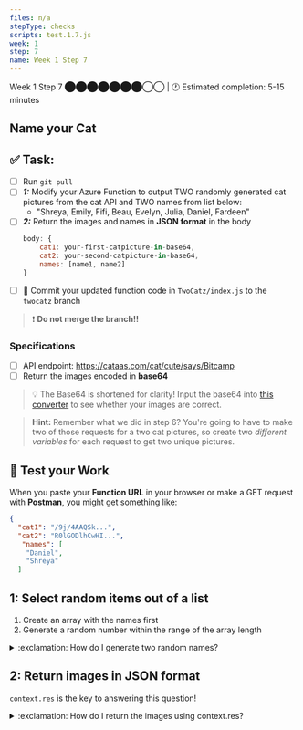 ```yaml
---
files: n/a
stepType: checks
scripts: test.1.7.js
week: 1
step: 7
name: Week 1 Step 7
---
```

Week 1 Step 7 ⬤⬤⬤⬤⬤⬤⬤◯◯ | 🕐 Estimated completion: 5-15 minutes
## Name your Cat

## ✅  Task:
- [ ] Run `git pull`
- [ ] ***1:*** Modify your Azure Function to output TWO randomly generated cat pictures from the cat API and TWO names from list below:
    * "Shreya, Emily, Fifi, Beau, Evelyn, Julia, Daniel, Fardeen"
- [ ] ***2:*** Return the images and names in **JSON format** in the body
    ```js
    body: {
        cat1: your-first-catpicture-in-base64,
        cat2: your-second-catpicture-in-base64,
        names: [name1, name2]
    }
    ```
- [ ] 🚀 Commit your updated function code in `TwoCatz/index.js` to the `twocatz` branch

> :exclamation: **Do not merge the branch!!**

### Specifications
- [ ] API endpoint: https://cataas.com/cat/cute/says/Bitcamp
- [ ] Return the images encoded in **base64**

> :bulb: The Base64 is shortened for clarity!
Input the base64 into [this converter](https://base64.guru/converter/decode/image) to see whether your images are correct.

> **Hint:** Remember what we did in step 6? You're going to have to make two of those requests for a two cat pictures, so create two *different variables* for each request to get two unique pictures. 

## 🚧 Test your Work
When you paste your **Function URL** in your browser or make a GET request with **Postman**, you might get something like:
```json
{
  "cat1": "/9j/4AAQSk...",
  "cat2": "R0lGODlhCwHI...",
   "names": [
    "Daniel",
    "Shreya"
  ]
```

## 1: Select random items out of a list

1. Create an array with the names first
2. Generate a random number within the range of the array length

<details>
<summary>:exclamation: How do I generate two random names?</summary>
    </br>

1. Create an array with the names:
```js
var names = ["name1", "name2"...]
```

2. Generate a random value in the correct range:
```js
var random_value = Math.floor(names.length * Math.random())
```

3. Get the name!
```js
var resultname = names[random_value]
```

4. Wrap the code for generating a random combination into a function that returns resultname and call the function twice to get two names!

<br><br/>
</details>

## 2: Return images in JSON format

`context.res` is the key to answering this question!

<details>
<summary>:exclamation: How do I return the images using context.res?</summary>
    </br>

To return your two images and two names in the output:
```js
context.res = {
    body: {
        cat1: your-first-catpicture-in-base64,
        cat2: your-second-catpicture-in-base64,
        names: [name1, name2]
    }
}
```
<br><br/>
</details>

